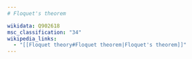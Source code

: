 ```yaml
---
# Floquet's theorem

wikidata: Q902618
msc_classification: "34"
wikipedia_links:
  - "[[Floquet theory#Floquet theorem|Floquet's theorem]]"
---
```

